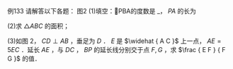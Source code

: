 例133 请解答以下各题： 图2
(1)填空：PBA的度数是 _， $P A$ 的长为

(2)求 ${ \triangle A B C }$ 的面积；

(3)如图 2， $C D \perp A B$ ，垂足为 $D$ ． $E$ 是 $\widehat { A C }$ 上一点， $A E = 5 E C$ ．延长 $A E$ ，与 $D C$ ， $B P$ 的延长线分别交于点 $F , G$ ，求 $\frac { E F } { F G }$ 的值．
